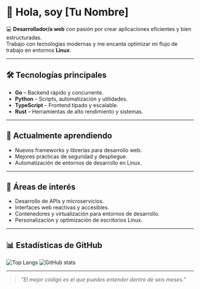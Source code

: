 # 👋 Hola, soy [Tu Nombre]

💻 **Desarrollador/a web** con pasión por crear aplicaciones eficientes y bien estructuradas.  
Trabajo con tecnologías modernas y me encanta optimizar mi flujo de trabajo en entornos **Linux**.

---

## 🛠 Tecnologías principales

- **Go** – Backend rápido y concurrente.
- **Python** – Scripts, automatización y utilidades.
- **TypeScript** – Frontend tipado y escalable.
- **Rust** – Herramientas de alto rendimiento y sistemas.

---

## 🌱 Actualmente aprendiendo
- Nuevos frameworks y librerías para desarrollo web.
- Mejores prácticas de seguridad y despliegue.
- Automatización de entornos de desarrollo en Linux.

---

## 📂 Áreas de interés
- Desarrollo de APIs y microservicios.
- Interfaces web reactivas y accesibles.
- Contenedores y virtualización para entornos de desarrollo.
- Personalización y optimización de escritorios Linux.

---

## 📊 Estadísticas de GitHub

![Top Langs](https://github-readme-stats.vercel.app/api/top-langs/?username=TU_USUARIO&layout=compact&theme=tokyonight)
![GitHub stats](https://github-readme-stats.vercel.app/api?username=TU_USUARIO&show_icons=true&theme=tokyonight)

---

> _"El mejor código es el que puedes entender dentro de seis meses."_
